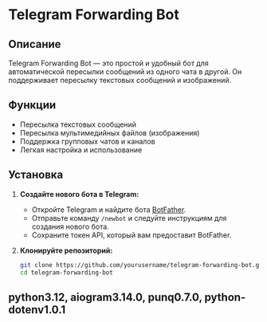 # Telegram Forwarding Bot

## Описание
Telegram Forwarding Bot — это простой и удобный бот для автоматической пересылки сообщений из одного чата в другой. Он поддерживает пересылку текстовых сообщений и изображений.

## Функции
- Пересылка текстовых сообщений
- Пересылка мультимедийных файлов (изображения)
- Поддержка групповых чатов и каналов
- Легкая настройка и использование

## Установка
1. **Создайте нового бота в Telegram:**
   - Откройте Telegram и найдите бота [BotFather](https://t.me/BotFather).
   - Отправьте команду `/newbot` и следуйте инструкциям для создания нового бота.
   - Сохраните токен API, который вам предоставит BotFather.

2. **Клонируйте репозиторий:**
   ```bash
   git clone https://github.com/yourusername/telegram-forwarding-bot.git
   cd telegram-forwarding-bot

## python3.12, aiogram3.14.0, punq0.7.0, python-dotenv1.0.1

